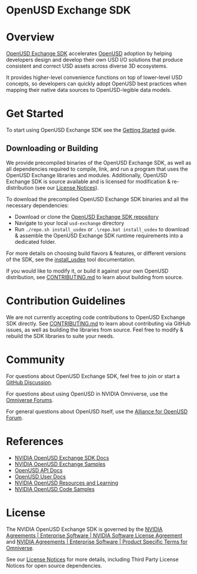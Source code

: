 # OpenUSD Exchange SDK

# Overview

[OpenUSD Exchange SDK](https://docs.omniverse.nvidia.com/kit/docs/usd-exchange) accelerates [OpenUSD](https://openusd.org) adoption by helping developers design and develop their own USD I/O solutions that produce consistent and correct USD assets across diverse 3D ecosystems.

It provides higher-level convenience functions on top of lower-level USD concepts, so developers can quickly adopt OpenUSD best practices when mapping their native data sources to OpenUSD-legible data models.

# Get Started

To start using OpenUSD Exchange SDK see the [Getting Started](docs/getting-started.md) guide.

## Downloading or Building

We provide precompiled binaries of the OpenUSD Exchange SDK, as well as all dependencies required to compile, link, and run a program that uses the OpenUSD Exchange libraries and modules. Additionally, OpenUSD Exchange SDK is source available and is licensed for modification & re-distribution (see our [License Notices](docs/licenses.md)).

To download the precompiled OpenUSD Exchange SDK binaries and all the necessary dependencies:
  - Download or clone the [OpenUSD Exchange SDK repository](https://github.com/NVIDIA-Omniverse/usd-exchange)
  - Navigate to your local `usd-exchange` directory
  - Run `./repo.sh install_usdex` or `.\repo.bat install_usdex` to download & assemble the OpenUSD Exchange SDK runtime requirements into a dedicated folder.

For more details on choosing build flavors & features, or different versions of the SDK, see the [install_usdex](docs/devtools.md#install_usdex) tool documentation.

If you would like to modify it, or build it against your own OpenUSD distribution, see [CONTRIBUTING.md](https://github.com/NVIDIA-Omniverse/usd-exchange/blob/main/CONTRIBUTING.md#building) to learn about building from source.

# Contribution Guidelines

We are not currently accepting code contributions to OpenUSD Exchange SDK directly. See [CONTRIBUTING.md](https://github.com/NVIDIA-Omniverse/usd-exchange/blob/main/CONTRIBUTING.md) to learn about contributing via GitHub issues, as well as building the libraries from source. Feel free to modify & rebuild the SDK libraries to suite your needs.

# Community

For questions about OpenUSD Exchange SDK, feel free to join or start a [GitHub Discussion](https://github.com/NVIDIA-Omniverse/usd-exchange/discussions).

For questions about using OpenUSD in NVIDIA Omniverse, use the [Omniverse Forums](https://forums.developer.nvidia.com/tags/c/omniverse/300/usd).

For general questions about OpenUSD itself, use the [Alliance for OpenUSD Forum](https://forum.aousd.org).

# References

- [NVIDIA OpenUSD Exchange SDK Docs](https://docs.omniverse.nvidia.com/kit/docs/usd-exchange)
- [NVIDIA OpenUSD Exchange Samples](https://github.com/NVIDIA-Omniverse/usd-exchange-samples)
- [OpenUSD API Docs](https://openusd.org/release/api/index.html)
- [OpenUSD User Docs](https://openusd.org/release/index.html)
- [NVIDIA OpenUSD Resources and Learning](https://developer.nvidia.com/usd)
- [NVIDIA OpenUSD Code Samples](https://github.com/NVIDIA-Omniverse/OpenUSD-Code-Samples)

# License

The NVIDIA OpenUSD Exchange SDK is governed by the [NVIDIA Agreements | Enterprise Software | NVIDIA Software License Agreement](https://www.nvidia.com/en-us/agreements/enterprise-software/nvidia-software-license-agreement) and [NVIDIA Agreements | Enterprise Software | Product Specific Terms for Omniverse](https://www.nvidia.com/en-us/agreements/enterprise-software/product-specific-terms-for-omniverse).

See our [License Notices](docs/licenses.md) for more details, including Third Party License Notices for open source dependencies.
